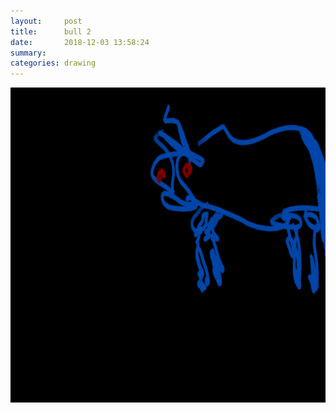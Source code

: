 ```yaml
---
layout:     post
title:      bull 2
date:       2018-12-03 13:58:24
summary:    
categories: drawing
---
```

![bull 2](/images/diary/bull-2.png ".")
